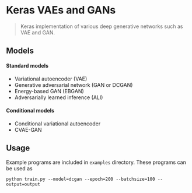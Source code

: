 Keras VAEs and GANs
===

> Keras implementation of various deep generative networks such as VAE and GAN.

## Models

#### Standard models

* Variational autoencoder (VAE)
* Generative adversarial network (GAN or DCGAN)
* Energy-based GAN (EBGAN)
* Adversarially learned inference (ALI)

#### Conditional models

* Conditional variational autoencoder
* CVAE-GAN


## Usage

Example programs are included in ``examples`` directory. These programs can be used as

```shell
python train.py --model=dcgan --epoch=200 --batchsize=100 --output=output
```
